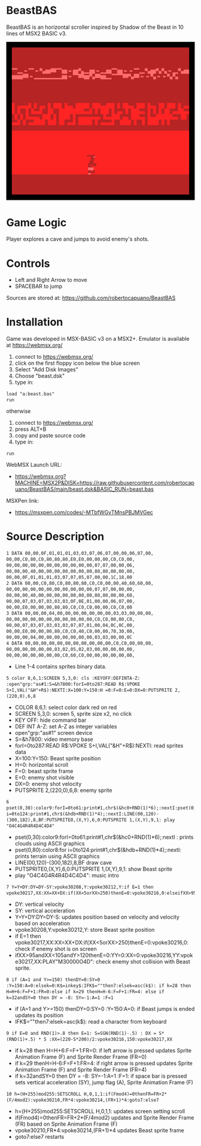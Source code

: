 # BeastBAS
BeastBAS is an horizontal scroller inspired by Shadow of the Beast in 10 lines of MSX2 BASIC v3.

![screenshot](screenshot.png)

# Game Logic
Player explores a cave and jumps to avoid enemy's shots.

# Controls
- Left and Right Arrow to move
- SPACEBAR to jump

Sources are stored at: https://github.com/robertocapuano/BeastBAS

# Installation
Game was developed in MSX-BASIC v3 on a MSX2+. Emulator is available at https://webmsx.org/
1. connect to https://webmsx.org/
2. click on the first floppy icon below the blue screen
3. Select "Add Disk Images"
4. Choose "beast.dsk"
5. type in:
```
load "a:beast.bas"
run
```

otherwise
1. connect to https://webmsx.org/
2. press ALT+B
3. copy and paste source code
5. type in:
```
run
```

WebMSX Launch URL:
- https://webmsx.org?MACHINE=MSX2P&DISK=https://raw.githubusercontent.com/robertocapuano/BeastBAS/main/beast.dsk&BASIC_RUN=beast.bas

MSXPen link:
- https://msxpen.com/codes/-MTbfWGvTMnsPBJMVGec

# Source Description

```
1 DATA 00,00,0F,01,01,01,03,03,07,06,07,00,00,06,07,00, 00,00,C0,80,C0,80,80,80,E0,E0,00,00,00,C0,C0,00, 00,00,00,00,00,00,00,00,00,00,00,07,07,00,00,06, 00,00,00,40,00,00,00,00,00,00,00,80,80,00,00,00, 00,00,0F,01,01,01,03,07,07,05,07,00,00,1C,18,00
2 DATA 00,00,C0,80,C0,80,80,80,C0,C0,00,00,40,60,60,00, 00,00,00,00,00,00,00,00,00,00,00,07,07,00,00,00, 00,00,00,40,00,00,00,00,00,00,00,80,80,00,00,60, 00,00,07,03,07,03,03,03,0F,0E,01,00,00,06,07,00, 00,00,E0,00,00,00,80,80,C0,C0,C0,00,00,C0,C0,00
3 DATA 00,00,00,04,00,00,00,00,00,00,00,03,03,00,00,00, 00,00,00,00,00,00,00,00,00,00,00,C0,C0,00,00,C0, 00,00,07,03,07,03,03,03,07,07,01,00,04,0C,0C,00, 00,00,E0,00,00,00,80,C0,C0,40,C0,00,00,70,30,00, 00,00,00,04,00,00,00,00,00,00,00,03,03,00,00,0C
4 DATA 00,00,00,00,00,00,00,00,00,00,00,C0,C0,00,00,00, 00,00,00,00,00,00,03,02,05,02,03,00,00,00,00,00, 00,00,00,00,00,00,00,C0,60,C0,00,00,00,00,00,00, 
```
- Line 1-4 contains sprites binary data.

```
5 color 8,6,1:SCREEN 5,3,0: cls :KEYOFF:DEFINTA-Z: :open"grp:"as#1:S=&h7800:forI=0to287:READ R$:VPOKE S+I,VAL("&H"+R$):NEXTI:X=100:Y=150:H =0:F=0:E=0:DX=0:PUTSPRITE 2,(220,0),6,8
```
- COLOR 8,6,1: select color dark red on red
- SCREEN 5,3,0: screen 5, sprite size x2, no click
- KEY OFF: hide command bar
- DEF INT A-Z: set A-Z as integer variables
- open"grp:"as#1" screen device
- S=&h7800: video memory base
- forI=0to287:READ R$:VPOKE S+I,VAL("&H"+R$):NEXTI: read sprites data
- X=100:Y=150: Beast sprite position
- H=0: horizontal scroll
- F=0: beast sprite frame
- E=0: enemy shot visible
- DX=0: enemy shot velocity
- PUTSPRITE 2,(220,0),6,8: enemy sprite


```
6 pset(0,30):color9:forI=0to61:print#1,chr$(&hc0+RND(1)*6);:nextI:pset(0,80):color8:for i=0to124:print#1,chr$(&hdb+RND(1)*4);:nextI:LINE(00,120)-(300,182),8,BF:PUTSPRITE0,(X,Y),6,0:PUTSPRITE 1,(X,Y),9,1: play "O4C4G4R4R4D4C4D4"
```
- pset(0,30):color9:forI=0to61:print#1,chr$(&hc0+RND(1)*6);:nextI : prints clouds using ASCII graphics
- pset(0,80):color8:for i=0to124:print#1,chr$(&hdb+RND(1)*4);:nextI: prints terrain using ASCII graphics
- LINE(00,120)-(300,182),8,BF draw cave
- PUTSPRITE0,(X,Y),6,0:PUTSPRITE 1,(X,Y),9,1: show Beast sprite
- play "O4C4G4R4R4D4C4D4": music intro

```
7 Y=Y+DY:DY=DY-SY:vpoke30208,Y:vpoke30212,Y:if E=1 then vpoke30217,XX:XX=XX+DX:if(XX<5orXX>250)thenE=0:vpoke30216,0:elseifXX>95andXX<105andY>120thenE=0:YY=0:XX=0:vpoke30216,YY:vpoke30217,XX:PLAY"M30000O4D"
```
- DY: vertical velocity
- SY: vertical acceleration
- Y=Y+DY:DY=DY-S: updates position based on velocity and velocity based on acceleration
- vpoke30208,Y:vpoke30212,Y: store Beast sprite position
- if E=1 then vpoke30217,XX:XX=XX+DX:if(XX<5orXX>250)thenE=0:vpoke30216,0: check if enemy shot is on screen
- ifXX>95andXX<105andY>120thenE=0:YY=0:XX=0:vpoke30216,YY:vpoke30217,XX:PLAY"M30000O4D": check enemy shot collision with Beast sprite.


```
8 if (A=1 and Y>=150) thenDY=0:SY=0 :Y=150:A=0:elsek=0:K$=inkey$:IFK$=""then7:elsek=asc(k$): if k=28 then H=H+6:F=F+1:FR=0:else if k=29 thenH=H-6:F=F+1:FR=4: else if k=32andSY=0 then DY = -8: SY=-1:A=1 :F=1
```
- if (A=1 and Y>=150) thenDY=0:SY=0 :Y=150:A=0: if Beast jumps is ended updates its position
- IFK$=""then7:elsek=asc(k$):  read a character from keyboard
```
9 if E=0 and RND(1)>.8 then E=1: S=SGN(RND(1)-.5) : DX = S* (RND(1)+.5) * 5 :XX=(220-S*200)/2:vpoke30216,150:vpoke30217,XX
```
- if k=28 then H=H+6:F=F+1:FR=0: if left arrow is pressed updates Sprite Animation Frame (F) and Sprite Render Frame (FR=0)
- if k=29 thenH=H-6:F=F+1:FR=4: if right arrow is pressed updates Sprite Animation Frame (F) and Sprite Render Frame (FR=4)
- if k=32andSY=0 then DY = -8: SY=-1:A=1 :F=1: if space bar is pressed sets vertical acceleration (SY), jump flag (A), Sprite Animation Frame (F)


```
10 h=(H+255)mod255:SETSCROLL H,0,1,1:if(Fmod4)=0thenFR=FR+2*(F/4mod2):vpoke30210,FR*4:vpoke30214,(FR+1)*4:goto7:else7
```
- h=(H+255)mod255:SETSCROLL H,0,1,1: updates screen setting scroll
- if(Fmod4)=0thenFR=FR+2*(F/4mod2) updates and Sprite Render Frame (FR) based on Sprite Animation Frame (F) 
- vpoke30210,FR*4:vpoke30214,(FR+1)*4 updates Beast sprite frame
- goto7:else7 restarts

